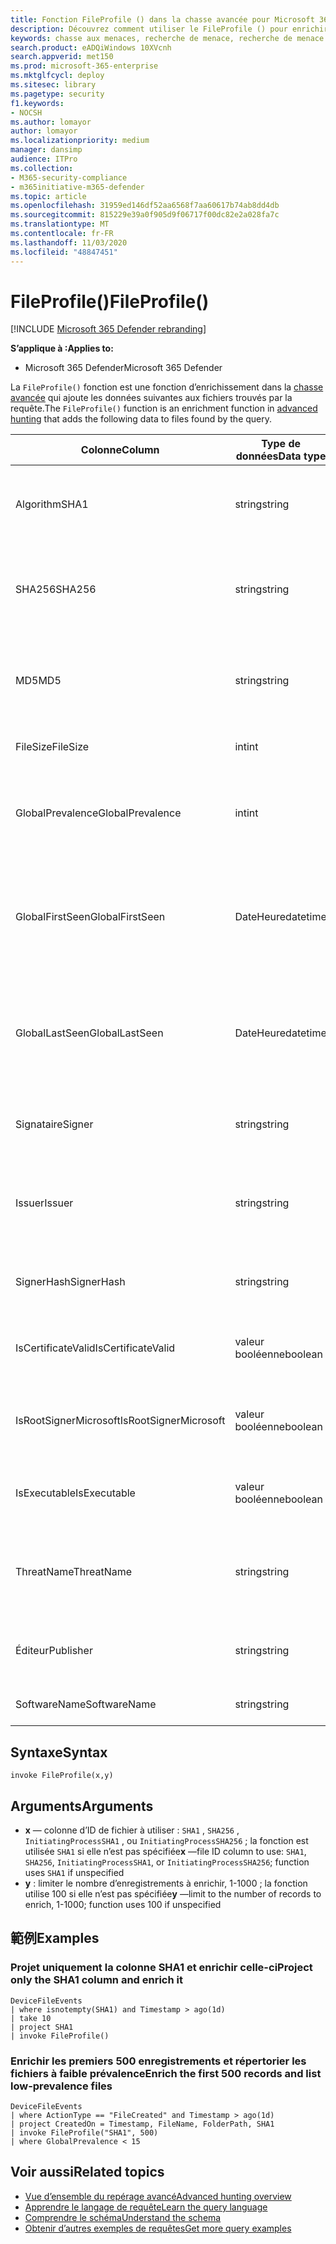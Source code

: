 ```yaml
---
title: Fonction FileProfile () dans la chasse avancée pour Microsoft 365 Defender
description: Découvrez comment utiliser le FileProfile () pour enrichir les informations sur les fichiers dans les résultats de la recherche avancée de la chasse
keywords: chasse aux menaces, recherche de menace, recherche de menace informatique, protection contre les menaces Microsoft, Microsoft 365, MTP, M365, recherche, requête, télémétrie, référence de schéma, Kusto, FileProfile, profil de fichier, fonction, enrichissement
search.product: eADQiWindows 10XVcnh
search.appverid: met150
ms.prod: microsoft-365-enterprise
ms.mktglfcycl: deploy
ms.sitesec: library
ms.pagetype: security
f1.keywords:
- NOCSH
ms.author: lomayor
author: lomayor
ms.localizationpriority: medium
manager: dansimp
audience: ITPro
ms.collection:
- M365-security-compliance
- m365initiative-m365-defender
ms.topic: article
ms.openlocfilehash: 31959ed146df52aa6568f7aa60617b74ab8dd4db
ms.sourcegitcommit: 815229e39a0f905d9f06717f00dc82e2a028fa7c
ms.translationtype: MT
ms.contentlocale: fr-FR
ms.lasthandoff: 11/03/2020
ms.locfileid: "48847451"
---
```

# <a name="fileprofile"></a><span data-ttu-id="34726-104">FileProfile()</span><span class="sxs-lookup"><span data-stu-id="34726-104">FileProfile()</span></span>

[!INCLUDE [Microsoft 365 Defender rebranding](../includes/microsoft-defender.md)]


<span data-ttu-id="34726-105">**S’applique à :**</span><span class="sxs-lookup"><span data-stu-id="34726-105">**Applies to:**</span></span>
- <span data-ttu-id="34726-106">Microsoft 365 Defender</span><span class="sxs-lookup"><span data-stu-id="34726-106">Microsoft 365 Defender</span></span>

<span data-ttu-id="34726-107">La `FileProfile()` fonction est une fonction d’enrichissement dans la [chasse avancée](advanced-hunting-overview.md) qui ajoute les données suivantes aux fichiers trouvés par la requête.</span><span class="sxs-lookup"><span data-stu-id="34726-107">The `FileProfile()` function is an enrichment function in [advanced hunting](advanced-hunting-overview.md) that adds the following data to files found by the query.</span></span>

| <span data-ttu-id="34726-108">Colonne</span><span class="sxs-lookup"><span data-stu-id="34726-108">Column</span></span> | <span data-ttu-id="34726-109">Type de données</span><span class="sxs-lookup"><span data-stu-id="34726-109">Data type</span></span> | <span data-ttu-id="34726-110">Description</span><span class="sxs-lookup"><span data-stu-id="34726-110">Description</span></span> |
|------------|-------------|-------------|
| <span data-ttu-id="34726-111">Algorithm</span><span class="sxs-lookup"><span data-stu-id="34726-111">SHA1</span></span> | <span data-ttu-id="34726-112">string</span><span class="sxs-lookup"><span data-stu-id="34726-112">string</span></span> | <span data-ttu-id="34726-113">SHA-1 du fichier auquel l’action enregistrée a été appliquée</span><span class="sxs-lookup"><span data-stu-id="34726-113">SHA-1 of the file that the recorded action was applied to</span></span> |
| <span data-ttu-id="34726-114">SHA256</span><span class="sxs-lookup"><span data-stu-id="34726-114">SHA256</span></span> | <span data-ttu-id="34726-115">string</span><span class="sxs-lookup"><span data-stu-id="34726-115">string</span></span> | <span data-ttu-id="34726-116">SHA-256 du fichier auquel l’action enregistrée a été appliquée</span><span class="sxs-lookup"><span data-stu-id="34726-116">SHA-256 of the file that the recorded action was applied to</span></span> |
| <span data-ttu-id="34726-117">MD5</span><span class="sxs-lookup"><span data-stu-id="34726-117">MD5</span></span> | <span data-ttu-id="34726-118">string</span><span class="sxs-lookup"><span data-stu-id="34726-118">string</span></span> | <span data-ttu-id="34726-119">Hachage MD5 du fichier auquel l’action enregistrée a été appliquée</span><span class="sxs-lookup"><span data-stu-id="34726-119">MD5 hash of the file that the recorded action was applied to</span></span> |
| <span data-ttu-id="34726-120">FileSize</span><span class="sxs-lookup"><span data-stu-id="34726-120">FileSize</span></span> | <span data-ttu-id="34726-121">int</span><span class="sxs-lookup"><span data-stu-id="34726-121">int</span></span> | <span data-ttu-id="34726-122">Taille du fichier en octets</span><span class="sxs-lookup"><span data-stu-id="34726-122">Size of the file in bytes</span></span> |
| <span data-ttu-id="34726-123">GlobalPrevalence</span><span class="sxs-lookup"><span data-stu-id="34726-123">GlobalPrevalence</span></span> | <span data-ttu-id="34726-124">int</span><span class="sxs-lookup"><span data-stu-id="34726-124">int</span></span> | <span data-ttu-id="34726-125">Nombre d’instances de l’entité observées par Microsoft globalement</span><span class="sxs-lookup"><span data-stu-id="34726-125">Number of instances of the entity observed by Microsoft globally</span></span> |
| <span data-ttu-id="34726-126">GlobalFirstSeen</span><span class="sxs-lookup"><span data-stu-id="34726-126">GlobalFirstSeen</span></span> | <span data-ttu-id="34726-127">DateHeure</span><span class="sxs-lookup"><span data-stu-id="34726-127">datetime</span></span> | <span data-ttu-id="34726-128">Date et heure auxquelles l’entité a été observée pour la première fois par Microsoft de manière globale</span><span class="sxs-lookup"><span data-stu-id="34726-128">Date and time when the entity was first observed by Microsoft globally</span></span> |
| <span data-ttu-id="34726-129">GlobalLastSeen</span><span class="sxs-lookup"><span data-stu-id="34726-129">GlobalLastSeen</span></span> | <span data-ttu-id="34726-130">DateHeure</span><span class="sxs-lookup"><span data-stu-id="34726-130">datetime</span></span> | <span data-ttu-id="34726-131">Date et heure auxquelles l’entité a été observée pour la dernière fois par Microsoft globalement</span><span class="sxs-lookup"><span data-stu-id="34726-131">Date and time when the entity was last observed by Microsoft globally</span></span> |
| <span data-ttu-id="34726-132">Signataire</span><span class="sxs-lookup"><span data-stu-id="34726-132">Signer</span></span> | <span data-ttu-id="34726-133">string</span><span class="sxs-lookup"><span data-stu-id="34726-133">string</span></span> | <span data-ttu-id="34726-134">Informations sur le signataire du fichier</span><span class="sxs-lookup"><span data-stu-id="34726-134">Information about the signer of the file</span></span> |
| <span data-ttu-id="34726-135">Issuer</span><span class="sxs-lookup"><span data-stu-id="34726-135">Issuer</span></span> | <span data-ttu-id="34726-136">string</span><span class="sxs-lookup"><span data-stu-id="34726-136">string</span></span> | <span data-ttu-id="34726-137">Informations sur l’autorité de certification émettrice</span><span class="sxs-lookup"><span data-stu-id="34726-137">Information about the issuing certificate authority (CA)</span></span> |
| <span data-ttu-id="34726-138">SignerHash</span><span class="sxs-lookup"><span data-stu-id="34726-138">SignerHash</span></span> | <span data-ttu-id="34726-139">string</span><span class="sxs-lookup"><span data-stu-id="34726-139">string</span></span> | <span data-ttu-id="34726-140">Valeur de hachage unique identifiant le signataire</span><span class="sxs-lookup"><span data-stu-id="34726-140">Unique hash value identifying the signer</span></span> |
| <span data-ttu-id="34726-141">IsCertificateValid</span><span class="sxs-lookup"><span data-stu-id="34726-141">IsCertificateValid</span></span> | <span data-ttu-id="34726-142">valeur booléenne</span><span class="sxs-lookup"><span data-stu-id="34726-142">boolean</span></span> | <span data-ttu-id="34726-143">Si le certificat utilisé pour signer le fichier est valide</span><span class="sxs-lookup"><span data-stu-id="34726-143">Whether the certificate used to sign the file is valid</span></span> |
| <span data-ttu-id="34726-144">IsRootSignerMicrosoft</span><span class="sxs-lookup"><span data-stu-id="34726-144">IsRootSignerMicrosoft</span></span> | <span data-ttu-id="34726-145">valeur booléenne</span><span class="sxs-lookup"><span data-stu-id="34726-145">boolean</span></span> | <span data-ttu-id="34726-146">Indique si le signataire du certificat racine est Microsoft</span><span class="sxs-lookup"><span data-stu-id="34726-146">Indicates whether the signer of the root certificate is Microsoft</span></span> |
| <span data-ttu-id="34726-147">IsExecutable</span><span class="sxs-lookup"><span data-stu-id="34726-147">IsExecutable</span></span> | <span data-ttu-id="34726-148">valeur booléenne</span><span class="sxs-lookup"><span data-stu-id="34726-148">boolean</span></span> | <span data-ttu-id="34726-149">Indique si le fichier est un fichier exécutable portable (PE)</span><span class="sxs-lookup"><span data-stu-id="34726-149">Whether the file is a Portable Executable (PE) file</span></span> |
| <span data-ttu-id="34726-150">ThreatName</span><span class="sxs-lookup"><span data-stu-id="34726-150">ThreatName</span></span> | <span data-ttu-id="34726-151">string</span><span class="sxs-lookup"><span data-stu-id="34726-151">string</span></span> | <span data-ttu-id="34726-152">Nom de détection pour tout programme malveillant ou autre menace détectée</span><span class="sxs-lookup"><span data-stu-id="34726-152">Detection name for any malware or other threats found</span></span> |
| <span data-ttu-id="34726-153">Éditeur</span><span class="sxs-lookup"><span data-stu-id="34726-153">Publisher</span></span> | <span data-ttu-id="34726-154">string</span><span class="sxs-lookup"><span data-stu-id="34726-154">string</span></span> | <span data-ttu-id="34726-155">Nom de l’organisation qui a publié le fichier</span><span class="sxs-lookup"><span data-stu-id="34726-155">Name of the organization that published the file</span></span> |
| <span data-ttu-id="34726-156">SoftwareName</span><span class="sxs-lookup"><span data-stu-id="34726-156">SoftwareName</span></span> | <span data-ttu-id="34726-157">string</span><span class="sxs-lookup"><span data-stu-id="34726-157">string</span></span> | <span data-ttu-id="34726-158">Nom du produit logiciel</span><span class="sxs-lookup"><span data-stu-id="34726-158">Name of the software product</span></span> |

## <a name="syntax"></a><span data-ttu-id="34726-159">Syntaxe</span><span class="sxs-lookup"><span data-stu-id="34726-159">Syntax</span></span>

```kusto
invoke FileProfile(x,y)
```

## <a name="arguments"></a><span data-ttu-id="34726-160">Arguments</span><span class="sxs-lookup"><span data-stu-id="34726-160">Arguments</span></span>

- <span data-ttu-id="34726-161">**x** — colonne d’ID de fichier à utiliser : `SHA1` , `SHA256` , `InitiatingProcessSHA1` , ou `InitiatingProcessSHA256` ; la fonction est utilisée `SHA1` si elle n’est pas spécifiée</span><span class="sxs-lookup"><span data-stu-id="34726-161">**x** —file ID column to use: `SHA1`, `SHA256`, `InitiatingProcessSHA1`, or `InitiatingProcessSHA256`; function uses `SHA1` if unspecified</span></span>
- <span data-ttu-id="34726-162">**y** : limiter le nombre d’enregistrements à enrichir, 1-1000 ; la fonction utilise 100 si elle n’est pas spécifiée</span><span class="sxs-lookup"><span data-stu-id="34726-162">**y** —limit to the number of records to enrich, 1-1000; function uses 100 if unspecified</span></span>

## <a name="examples"></a><span data-ttu-id="34726-163">範例</span><span class="sxs-lookup"><span data-stu-id="34726-163">Examples</span></span>

### <a name="project-only-the-sha1-column-and-enrich-it"></a><span data-ttu-id="34726-164">Projet uniquement la colonne SHA1 et enrichir celle-ci</span><span class="sxs-lookup"><span data-stu-id="34726-164">Project only the SHA1 column and enrich it</span></span>

```kusto
DeviceFileEvents
| where isnotempty(SHA1) and Timestamp > ago(1d)
| take 10
| project SHA1
| invoke FileProfile()
```

### <a name="enrich-the-first-500-records-and-list-low-prevalence-files"></a><span data-ttu-id="34726-165">Enrichir les premiers 500 enregistrements et répertorier les fichiers à faible prévalence</span><span class="sxs-lookup"><span data-stu-id="34726-165">Enrich the first 500 records and list low-prevalence files</span></span>

```kusto
DeviceFileEvents
| where ActionType == "FileCreated" and Timestamp > ago(1d)
| project CreatedOn = Timestamp, FileName, FolderPath, SHA1
| invoke FileProfile("SHA1", 500) 
| where GlobalPrevalence < 15
```

## <a name="related-topics"></a><span data-ttu-id="34726-166">Voir aussi</span><span class="sxs-lookup"><span data-stu-id="34726-166">Related topics</span></span>
- [<span data-ttu-id="34726-167">Vue d’ensemble du repérage avancé</span><span class="sxs-lookup"><span data-stu-id="34726-167">Advanced hunting overview</span></span>](advanced-hunting-overview.md)
- [<span data-ttu-id="34726-168">Apprendre le langage de requête</span><span class="sxs-lookup"><span data-stu-id="34726-168">Learn the query language</span></span>](advanced-hunting-query-language.md)
- [<span data-ttu-id="34726-169">Comprendre le schéma</span><span class="sxs-lookup"><span data-stu-id="34726-169">Understand the schema</span></span>](advanced-hunting-schema-tables.md)
- [<span data-ttu-id="34726-170">Obtenir d’autres exemples de requêtes</span><span class="sxs-lookup"><span data-stu-id="34726-170">Get more query examples</span></span>](advanced-hunting-shared-queries.md)
